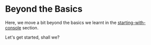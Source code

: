 # Beyond the Basics

Here, we move a bit beyond the basics we learnt in the [starting-with-console](starting-with-console\starting-with-console.md) section.

Let's get started, shall we?
